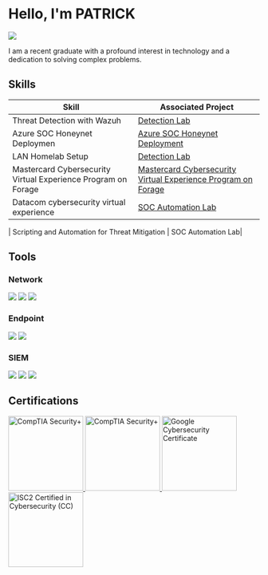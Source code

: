 # Hello, I'm PATRICK
<a href="[https://linkedin.com](https://www.linkedin.com/in/patrick-igbong/)"><img src="https://img.shields.io/badge/-LinkedIn-0072b1?&style=for-the-badge&logo=linkedin&logoColor=white" /></a>

I am a recent graduate with a profound interest in technology and a dedication to solving complex problems.



## Skills

| Skill                                             | Associated Project                                                                                                                |
|---------------------------------------------------|------------------------------------------------------------------------------------------------------------------------------------|
| Threat Detection with Wazuh                       | [Detection Lab](https://github.com/Patunim/Detection-with-Wazuh)                                                                  |
|Azure SOC Honeynet Deploymen   | [Azure SOC Honeynet Deployment](https://github.com/Patunim/Azure-soc-honeynet-deployment)                                        |
| LAN Homelab Setup             | [Detection Lab](https://github.com/Patunim/LAN-Setup-Homelab)                                                                     |
| Mastercard Cybersecurity Virtual Experience Program on Forage         | [Mastercard Cybersecurity Virtual Experience Program on Forage](https://docs.google.com/document/d/1J6AG6Tn5IIBK2QLFHWRA1R00_Lke5yBspKXtM_eG9Q4/edit?usp=sharing) |
| Datacom cybersecurity virtual experience                     | [SOC Automation Lab](https://docs.google.com/document/d/1z7PVS80_MRjTYvU4FkjVWUFfAi1bfUDMbVaNd4wxyoU/edit?usp=sharing)            |

| Scripting and Automation for Threat Mitigation | SOC Automation Lab|

## Tools


### Network
<div>
    <img src="https://img.shields.io/badge/-Wireshark-1679A7?&style=for-the-badge&logo=Wireshark&logoColor=white" />
    <img src="https://img.shields.io/badge/-Suricata-EF3B2D?&style=for-the-badge&logo=Suricata&logoColor=white" />
    <img src="https://img.shields.io/badge/-Zeek-777BB4?&style=for-the-badge&logo=Zeek&logoColor=white" />
</div>

### Endpoint
<div>
    <img src="https://img.shields.io/badge/-Microsoft_Defender_for_Endpoint-00A4EF?&style=for-the-badge&logo=Microsoft&logoColor=white" />
    <img src="https://img.shields.io/badge/-Velociraptor-4B275F?&style=for-the-badge&logo=Velociraptor&logoColor=white" />
</div>

### SIEM
<div>
    <img src="https://img.shields.io/badge/-Microsoft_Sentinel-0078D4?&style=for-the-badge&logo=Microsoft&logoColor=white" />
    <img src="https://img.shields.io/badge/-Splunk-000000?&style=for-the-badge&logo=Splunk&logoColor=white" />
    <img src="https://img.shields.io/badge/-Elastic-005571?&style=for-the-badge&logo=Elastic&logoColor=white" />
</div>

## Certifications

<div>
<!-- CompTIA Security+ -->
<a href="https://www.credly.com/badges/9be9ae6e-0fdf-4ab7-9d6c-0a9393a92b2c/public_url" target="_blank">
  <img src="https://images.credly.com/size/680x680/images/80d8a06a-c384-42bf-ad36-db81bce5adce/blob" alt="CompTIA Security+" width="150"/>
</a>

<!-- Google Cybersecurity Certificate -->

<!-- CompTIA Security+ -->
<a href="https://www.credly.com/badges/74cc3a13-fbe7-490d-8e95-af08bfea23dd/public_url" target="_blank">
  <img src="https://images.credly.com/size/680x680/images/0bf0f2da-a699-4c82-82e2-56dcf1f2e1c7/image.png" alt="CompTIA Security+" width="150"/>
</a>

<a href="https://www.credly.com/badges/2a21506f-3ef1-40cd-a808-b1b036acaab4/public_url" target="_blank">
  <img src="https://images.credly.com/size/680x680/images/2030e43f-8003-4d4b-9630-847add403c87/image.png" alt="Google Cybersecurity Certificate" width="150"/>
</a>

<!-- ISC2 Certified in Cybersecurity (CC) -->
<a href="https://www.credly.com/badges/8928fa0f-966f-4820-b56a-7f82514dee54/public_url" target="_blank">
  <img src="https://images.credly.com/size/680x680/images/4b68a030-53d0-414b-be57-b1837bc3b3e6/image.png" alt="ISC2 Certified in Cybersecurity (CC)" width="150"/>
</a>
</div>

